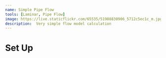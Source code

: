 ```yaml
---
name: Simple Pipe Flow
tools: [Laminar, Pipe Flow]
image: https://live.staticflickr.com/65535/51908830906_5712c5ec1c_m.jpg
description:  Very simple flow model calculation
---
```


# Set Up 

 
